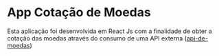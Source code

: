 # App Cotação de Moedas
Esta aplicação foi desenvolvida em React Js com a finalidade de obter a cotação das moedas através do consumo de uma API externa
(<a href="https://docs.awesomeapi.com.br/api-de-moedas" target=_parent rel=noopener >api-de-moedas</a>)
